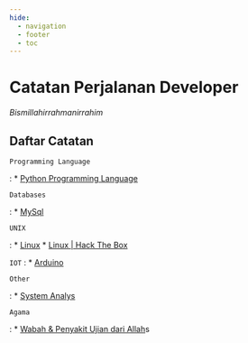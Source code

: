 ```yaml
---
hide:
  - navigation
  - footer
  - toc
---
```

# Catatan Perjalanan Developer
*Bismillahirrahmanirrahim*

## Daftar Catatan
`Programming Language`

:    * [Python Programming Language](Programming%20Language/Python/index.md)

`Databases`

:    *  [MySql](Technology/Catatan%20MySql/index.md)

`UNIX`

:   *   [Linux](Technology/Catatan%20Linux%20Bible/index.md)
    *   [Linux | Hack The Box](Technology/Catatan%20Linux%20HTB/index.md)


`IOT`
:   *   [Arduino](Technology/Catatan%20Arduino/index.md)

`Other`

:   *   [System Analys](Technology/Catatan%20System%20Analys/index.md)  

`Agama`

:   *   [Wabah & Penyakit Ujian dari Allah](Deen/Catatan%20Bunda/index.md)s